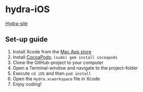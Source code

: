 # hydra-iOS
[Hydra-site](https://hydra.ugent.be/)

## Set-up guide
1. Install Xcode from the [Mac App store](https://itunes.apple.com/en/app/xcode/id497799835?mt=12)
1. Install [CocoaPods](http://cocoapods.org/): `(sudo) gem install cocoapods`
1. Clone the GitHub-project to your computer
1. Open a Terminal-window and navigate to the project-folder
1. Execute `cd iOS` and then `pod install`
1. Open the `Hydra.xcworkspace` file in Xcode
1. Enjoy coding!
